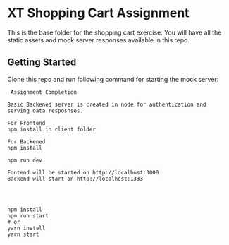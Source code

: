 # XT Shopping Cart Assignment

This is the base folder for the shopping cart exercise. You will have all the static assets and mock server responses available in this repo.

## Getting Started

Clone this repo and run following command for starting the mock server:

```
 Assignment Completion

Basic Backened server is created in node for authentication and serving data resposnses.

For Frontend
npm install in client folder

For Backened
npm install

npm run dev

Fontend will be started on http://localhost:3000
Backend will start on http://localhost:1333




npm install
npm run start
# or
yarn install
yarn start
```
